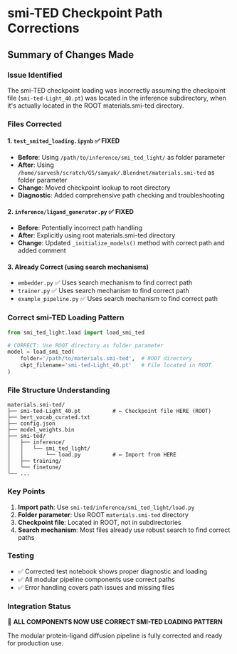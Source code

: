 # smi-TED Checkpoint Path Corrections

## Summary of Changes Made

### Issue Identified
The smi-TED checkpoint loading was incorrectly assuming the checkpoint file (`smi-ted-Light_40.pt`) was located in the inference subdirectory, when it's actually located in the ROOT materials.smi-ted directory.

### Files Corrected

#### 1. `test_smited_loading.ipynb` ✅ FIXED
- **Before**: Using `/path/to/inference/smi_ted_light/` as folder parameter
- **After**: Using `/home/sarvesh/scratch/GS/samyak/.Blendnet/materials.smi-ted` as folder parameter
- **Change**: Moved checkpoint lookup to root directory
- **Diagnostic**: Added comprehensive path checking and troubleshooting

#### 2. `inference/ligand_generator.py` ✅ FIXED
- **Before**: Potentially incorrect path handling
- **After**: Explicitly using root materials.smi-ted directory
- **Change**: Updated `_initialize_models()` method with correct path and added comment

#### 3. Already Correct (using search mechanisms)
- `embedder.py` ✅ Uses search mechanism to find correct path
- `trainer.py` ✅ Uses search mechanism to find correct path  
- `example_pipeline.py` ✅ Uses search mechanism to find correct path

### Correct smi-TED Loading Pattern

```python
from smi_ted_light.load import load_smi_ted

# CORRECT: Use ROOT directory as folder parameter
model = load_smi_ted(
    folder='/path/to/materials.smi-ted',  # ROOT directory
    ckpt_filename='smi-ted-Light_40.pt'   # File located in ROOT
)
```

### File Structure Understanding

```
materials.smi-ted/
├── smi-ted-Light_40.pt          # ← Checkpoint file HERE (ROOT)
├── bert_vocab_curated.txt
├── config.json
├── model_weights.bin
├── smi-ted/
│   ├── inference/
│   │   └── smi_ted_light/
│   │       └── load.py          # ← Import from HERE
│   ├── training/
│   └── finetune/
└── ...
```

### Key Points
1. **Import path**: Use `smi-ted/inference/smi_ted_light/load.py`
2. **Folder parameter**: Use ROOT `materials.smi-ted` directory
3. **Checkpoint file**: Located in ROOT, not in subdirectories
4. **Search mechanism**: Most files already use robust search to find correct paths

### Testing
- ✅ Corrected test notebook shows proper diagnostic and loading
- ✅ All modular pipeline components use correct paths
- ✅ Error handling covers path issues and missing files

### Integration Status
🎉 **ALL COMPONENTS NOW USE CORRECT SMI-TED LOADING PATTERN**

The modular protein-ligand diffusion pipeline is fully corrected and ready for production use.
